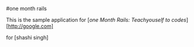 #one month rails

This is the sample application for 
[*one Month Rails: Teachyouself to codes*][http://google.com]

for [shashi singh]